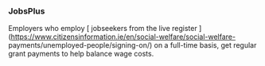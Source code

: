 ###  **JobsPlus**

Employers who employ [ jobseekers from the live register
](https://www.citizensinformation.ie/en/social-welfare/social-welfare-
payments/unemployed-people/signing-on/) on a full-time basis, get regular
grant payments to help balance wage costs.
